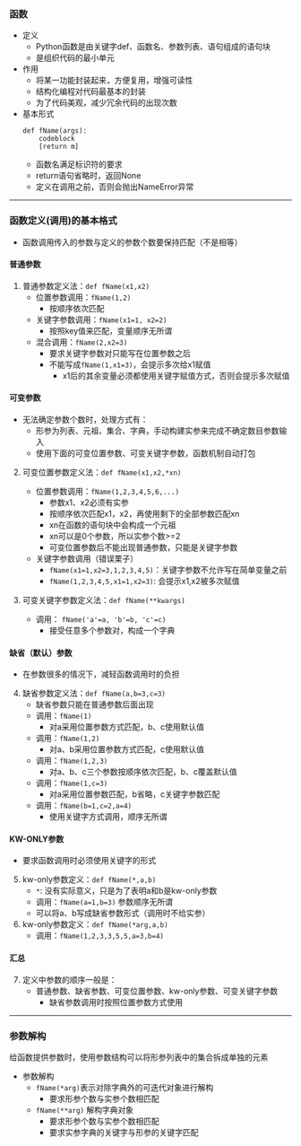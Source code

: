 ### 函数 ###
- 定义
    - Python函数是由关键字def、函数名、参数列表、语句组成的语句块
    - 是组织代码的最小单元
- 作用
    - 将某一功能封装起来，方便复用，增强可读性
    - 结构化编程对代码最基本的封装
    - 为了代码美观，减少冗余代码的出现次数
- 基本形式
    ```
    def fName(args):
        codeblock
        [return m]
    ```
    - 函数名满足标识符的要求
    - return语句省略时，返回None
    - 定义在调用之前，否则会抛出NameError异常

***
### 函数定义(调用)的基本格式 ###
- 函数调用传入的参数与定义的参数个数要保持匹配（不是相等）

#### 普通参数 ####
1. 普通参数定义法：`def fName(x1,x2)`
    - 位置参数调用：`fName(1,2)`
        - 按顺序依次匹配
    - 关键字参数调用：`fName(x1=1, x2=2)`
        - 按照key值来匹配，变量顺序无所谓
    - 混合调用：`fName(2,x2=3)`
        - 要求关键字参数对只能写在位置参数之后
        - 不能写成`fName(1,x1=3)`，会提示多次给x1赋值
            - x1后的其余变量必须都使用关键字赋值方式，否则会提示多次赋值

#### 可变参数 ####
- 无法确定参数个数时，处理方式有：
    - 形参为列表、元祖、集合、字典，手动构建实参来完成不确定数目参数输入
    - 使用下面的可变位置参数、可变关键字参数，函数机制自动打包

2. 可变位置参数定义法：`def fName(x1,x2,*xn)`
    - 位置参数调用：`fName(1,2,3,4,5,6,...)`
        - 参数x1、x2必须有实参
        - 按顺序依次匹配x1，x2，再使用剩下的全部参数匹配xn
        - xn在函数的语句块中会构成一个元祖
        - xn可以是0个参数，所以实参个数>=2
        - 可变位置参数后不能出现普通参数，只能是关键字参数
    - 关键字参数调用（错误栗子）
        - `fName(x1=1,x2=3,1,2,3,4,5)`：关键字参数不允许写在简单变量之前
        - `fName(1,2,3,4,5,x1=1,x2=3)`: 会提示x1,x2被多次赋值

3. 可变关键字参数定义法：`def fName(**kwargs)`
    - 调用： `fName('a'=a, 'b'=b, 'c'=c)`
        - 接受任意多个参数对，构成一个字典

#### 缺省（默认）参数 ####
- 在参数很多的情况下，减轻函数调用时的负担

4. 缺省参数定义法：`def fName(a,b=3,c=3)`
    - 缺省参数只能在普通参数后面出现
    - 调用：`fName(1)`
        - 对a采用位置参数方式匹配，b、c使用默认值
    - 调用：`fName(1,2)`
        - 对a、b采用位置参数方式匹配，c使用默认值
    - 调用：`fName(1,2,3)`
        - 对a、b、c三个参数按顺序依次匹配，b、c覆盖默认值
    - 调用：`fName(1,c=3)`
        - 对a采用位置参数匹配，b省略，c关键字参数匹配
    - 调用：`fName(b=1,c=2,a=4)`
        - 使用关键字方式调用，顺序无所谓

#### KW-ONLY参数 ####
- 要求函数调用时必须使用关键字的形式

5. kw-only参数定义：`def fName(*,a,b)`
    - `*`: 没有实际意义，只是为了表明a和b是kw-only参数
    - 调用：`fName(a=1,b=3)`  参数顺序无所谓
    - 可以将a、b写成缺省参数形式（调用时不给实参）
6. kw-only参数定义：`def fName(*arg,a,b)`
    - 调用：`fName(1,2,3,3,5,5,a=3,b=4)`

#### 汇总 ####
7. 定义中参数的顺序一般是：
    - 普通参数、缺省参数、可变位置参数、kw-only参数、可变关键字参数
        - 缺省参数调用时按照位置参数方式使用

***
### 参数解构 ###
给函数提供参数时，使用参数结构可以将形参列表中的集合拆成单独的元素
- 参数解构
    - `fName(*arg)`表示对除字典外的可迭代对象进行解构
        - 要求形参个数与实参个数相匹配
    - `fName(**arg)` 解构字典对象
        - 要求形参个数与实参个数相匹配
        - 要求实参字典的关键字与形参的关键字匹配